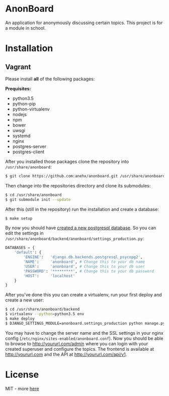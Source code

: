 # AnonBoard
An application for anonymously discussing certain topics. This project is for a module in school.

# Installation

## Vagrant

Please install **all** of the following packages:

**Prequisites:**
* python3.5
* python-pip
* python-virtualenv
* nodejs
* npm
* bower
* uwsgi
* systemd
* nginx
* postgres-server
* postgres-client

After you installed those packages clone the repository into `/usr/share/anonboard`:
```bash
$ git clone https://github.com:anehx/anonboard.git /usr/share/anonboard
```

Then change into the repositories directory and clone its submodules:
```bash
$ cd /usr/share/anonboard
$ git submodule init --update
```

After this (still in the repository) run the installation and create a database:
```bash
$ make setup
```

By now you should have [created a new postgresql database](http://www.postgresql.org/docs/9.1/static/manage-ag-createdb.html). So you can edit the settings in `/usr/share/anonboard/backend/anonboard/settings_production.py`:
```python
DATABASES = {
    'default': {
        'ENGINE':   'django.db.backends.postgresql_psycopg2',
        'NAME':     'anonboard', # Change this to your db name
        'USER':     'anonboard', # Change this to your db user
        'PASSWORD': '*********', # Change this to your db password
        'HOST':     'localhost'
    }
}
```

After you've done this you can create a virtualenv, run your first deploy and create a new user:
```bash
$ cd /usr/share/anonboard/backend
$ virtualenv --python=python3.5 env
$ make deploy
$ DJANGO_SETTINGS_MODULE=anonboard.settings_production python manage.py createsuperuser
```

You may have to change the server name and the SSL settings in your nginx config (`/etc/nginx/sites-enabled/anonboard.conf`).
Now you should be able to browse to http://yoururl.com/admin where you can login with your created superuser and configure the topics. The frontend is available at http://yoururl.com and the API at http://yoururl.com/api/v1.

# License
MIT - more [here](LICENSE)
